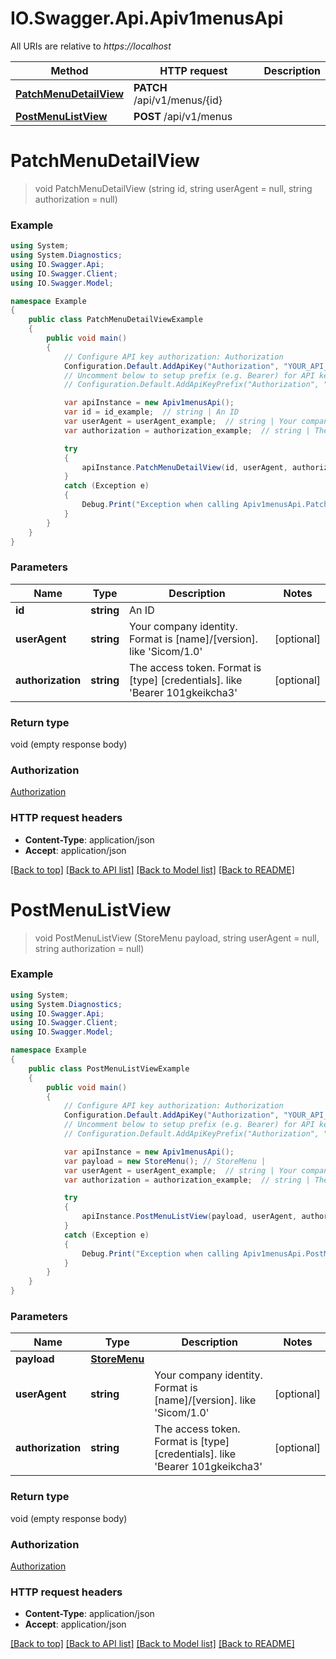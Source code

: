 # IO.Swagger.Api.Apiv1menusApi

All URIs are relative to *https://localhost*

Method | HTTP request | Description
------------- | ------------- | -------------
[**PatchMenuDetailView**](Apiv1menusApi.md#patchmenudetailview) | **PATCH** /api/v1/menus/{id} | 
[**PostMenuListView**](Apiv1menusApi.md#postmenulistview) | **POST** /api/v1/menus | 


<a name="patchmenudetailview"></a>
# **PatchMenuDetailView**
> void PatchMenuDetailView (string id, string userAgent = null, string authorization = null)



### Example
```csharp
using System;
using System.Diagnostics;
using IO.Swagger.Api;
using IO.Swagger.Client;
using IO.Swagger.Model;

namespace Example
{
    public class PatchMenuDetailViewExample
    {
        public void main()
        {
            // Configure API key authorization: Authorization
            Configuration.Default.AddApiKey("Authorization", "YOUR_API_KEY");
            // Uncomment below to setup prefix (e.g. Bearer) for API key, if needed
            // Configuration.Default.AddApiKeyPrefix("Authorization", "Bearer");

            var apiInstance = new Apiv1menusApi();
            var id = id_example;  // string | An ID
            var userAgent = userAgent_example;  // string | Your company identity. Format is [name]/[version]. like 'Sicom/1.0' (optional) 
            var authorization = authorization_example;  // string | The access token. Format is [type] [credentials]. like 'Bearer $101$gkeikcha3' (optional) 

            try
            {
                apiInstance.PatchMenuDetailView(id, userAgent, authorization);
            }
            catch (Exception e)
            {
                Debug.Print("Exception when calling Apiv1menusApi.PatchMenuDetailView: " + e.Message );
            }
        }
    }
}
```

### Parameters

Name | Type | Description  | Notes
------------- | ------------- | ------------- | -------------
 **id** | **string**| An ID | 
 **userAgent** | **string**| Your company identity. Format is [name]/[version]. like &#39;Sicom/1.0&#39; | [optional] 
 **authorization** | **string**| The access token. Format is [type] [credentials]. like &#39;Bearer $101$gkeikcha3&#39; | [optional] 

### Return type

void (empty response body)

### Authorization

[Authorization](../README.md#Authorization)

### HTTP request headers

 - **Content-Type**: application/json
 - **Accept**: application/json

[[Back to top]](#) [[Back to API list]](../README.md#documentation-for-api-endpoints) [[Back to Model list]](../README.md#documentation-for-models) [[Back to README]](../README.md)

<a name="postmenulistview"></a>
# **PostMenuListView**
> void PostMenuListView (StoreMenu payload, string userAgent = null, string authorization = null)



### Example
```csharp
using System;
using System.Diagnostics;
using IO.Swagger.Api;
using IO.Swagger.Client;
using IO.Swagger.Model;

namespace Example
{
    public class PostMenuListViewExample
    {
        public void main()
        {
            // Configure API key authorization: Authorization
            Configuration.Default.AddApiKey("Authorization", "YOUR_API_KEY");
            // Uncomment below to setup prefix (e.g. Bearer) for API key, if needed
            // Configuration.Default.AddApiKeyPrefix("Authorization", "Bearer");

            var apiInstance = new Apiv1menusApi();
            var payload = new StoreMenu(); // StoreMenu | 
            var userAgent = userAgent_example;  // string | Your company identity. Format is [name]/[version]. like 'Sicom/1.0' (optional) 
            var authorization = authorization_example;  // string | The access token. Format is [type] [credentials]. like 'Bearer $101$gkeikcha3' (optional) 

            try
            {
                apiInstance.PostMenuListView(payload, userAgent, authorization);
            }
            catch (Exception e)
            {
                Debug.Print("Exception when calling Apiv1menusApi.PostMenuListView: " + e.Message );
            }
        }
    }
}
```

### Parameters

Name | Type | Description  | Notes
------------- | ------------- | ------------- | -------------
 **payload** | [**StoreMenu**](StoreMenu.md)|  | 
 **userAgent** | **string**| Your company identity. Format is [name]/[version]. like &#39;Sicom/1.0&#39; | [optional] 
 **authorization** | **string**| The access token. Format is [type] [credentials]. like &#39;Bearer $101$gkeikcha3&#39; | [optional] 

### Return type

void (empty response body)

### Authorization

[Authorization](../README.md#Authorization)

### HTTP request headers

 - **Content-Type**: application/json
 - **Accept**: application/json

[[Back to top]](#) [[Back to API list]](../README.md#documentation-for-api-endpoints) [[Back to Model list]](../README.md#documentation-for-models) [[Back to README]](../README.md)

